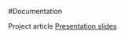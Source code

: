 #Documentation

Project article
[Presentation slides](https://www.canva.com/design/DAFPBUKzt6c/aCI860wut6X0Ot81UlDzkQ/view?utm_content=DAFPBUKzt6c&utm_campaign=designshare&utm_medium=link&utm_source=publishsharelink)
